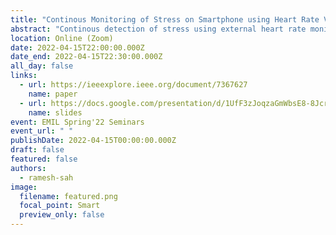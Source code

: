 ```yaml
---
title: "Continous Monitoring of Stress on Smartphone using Heart Rate Variability"
abstract: "Continous detection of stress using external heart rate monitor to drive inter beat interval feature on a smartphone."
location: Online (Zoom)
date: 2022-04-15T22:00:00.000Z
date_end: 2022-04-15T22:30:00.000Z
all_day: false
links:
  - url: https://ieeexplore.ieee.org/document/7367627
    name: paper
  - url: https://docs.google.com/presentation/d/1UfF3zJoqzaGmWbsE8-8JcrK2OmFnGEXOyRzH4AaVKbc/edit?usp=sharing
    name: slides
event: EMIL Spring'22 Seminars
event_url: " "
publishDate: 2022-04-15T00:00:00.000Z
draft: false
featured: false
authors:
  - ramesh-sah
image:
  filename: featured.png
  focal_point: Smart
  preview_only: false
---
```

